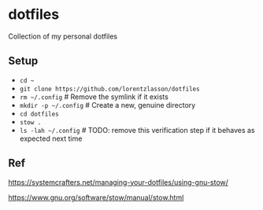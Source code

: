 # dotfiles
Collection of my personal dotfiles

## Setup
- `cd ~`
- `git clone https://github.com/lorentzlasson/dotfiles`
- `rm ~/.config` # Remove the symlink if it exists
- `mkdir -p ~/.config` # Create a new, genuine directory
- `cd dotfiles`
- `stow .`
- `ls -lah ~/.config` # TODO: remove this verification step if it behaves as expected next time

## Ref
https://systemcrafters.net/managing-your-dotfiles/using-gnu-stow/

https://www.gnu.org/software/stow/manual/stow.html

